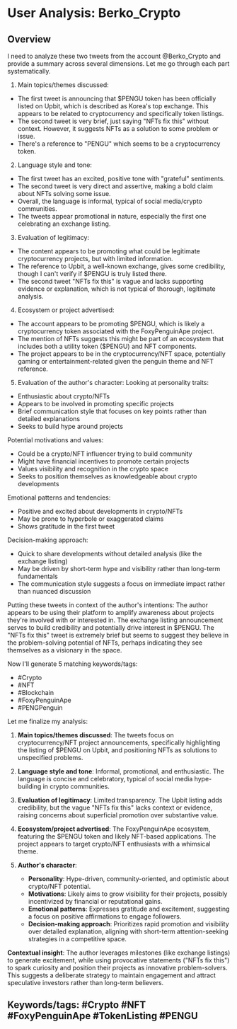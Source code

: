 # User Analysis: Berko_Crypto

## Overview

<think>
I need to analyze these two tweets from the account @Berko_Crypto and provide a summary across several dimensions. Let me go through each part systematically.

1. Main topics/themes discussed:
- The first tweet is announcing that $PENGU token has been officially listed on Upbit, which is described as Korea's top exchange. This appears to be related to cryptocurrency and specifically token listings.
- The second tweet is very brief, just saying "NFTs fix this" without context. However, it suggests NFTs as a solution to some problem or issue.
- There's a reference to "PENGU" which seems to be a cryptocurrency token.

2. Language style and tone:
- The first tweet has an excited, positive tone with "grateful" sentiments.
- The second tweet is very direct and assertive, making a bold claim about NFTs solving some issue.
- Overall, the language is informal, typical of social media/crypto communities.
- The tweets appear promotional in nature, especially the first one celebrating an exchange listing.

3. Evaluation of legitimacy:
- The content appears to be promoting what could be legitimate cryptocurrency projects, but with limited information.
- The reference to Upbit, a well-known exchange, gives some credibility, though I can't verify if $PENGU is truly listed there.
- The second tweet "NFTs fix this" is vague and lacks supporting evidence or explanation, which is not typical of thorough, legitimate analysis.

4. Ecosystem or project advertised:
- The account appears to be promoting $PENGU, which is likely a cryptocurrency token associated with the FoxyPenguinApe project.
- The mention of NFTs suggests this might be part of an ecosystem that includes both a utility token ($PENGU) and NFT components.
- The project appears to be in the cryptocurrency/NFT space, potentially gaming or entertainment-related given the penguin theme and NFT reference.

5. Evaluation of the author's character:
Looking at personality traits:
- Enthusiastic about crypto/NFTs
- Appears to be involved in promoting specific projects
- Brief communication style that focuses on key points rather than detailed explanations
- Seeks to build hype around projects

Potential motivations and values:
- Could be a crypto/NFT influencer trying to build community
- Might have financial incentives to promote certain projects
- Values visibility and recognition in the crypto space
- Seeks to position themselves as knowledgeable about crypto developments

Emotional patterns and tendencies:
- Positive and excited about developments in crypto/NFTs
- May be prone to hyperbole or exaggerated claims
- Shows gratitude in the first tweet

Decision-making approach:
- Quick to share developments without detailed analysis (like the exchange listing)
- May be driven by short-term hype and visibility rather than long-term fundamentals
- The communication style suggests a focus on immediate impact rather than nuanced discussion

Putting these tweets in context of the author's intentions:
The author appears to be using their platform to amplify awareness about projects they're involved with or interested in. The exchange listing announcement serves to build credibility and potentially drive interest in $PENGU. The "NFTs fix this" tweet is extremely brief but seems to suggest they believe in the problem-solving potential of NFTs, perhaps indicating they see themselves as a visionary in the space.

Now I'll generate 5 matching keywords/tags:
- #Crypto
- #NFT
- #Blockchain
- #FoxyPenguinApe
- #PENGPenguin

Let me finalize my analysis:
</think>

1. **Main topics/themes discussed**: The tweets focus on cryptocurrency/NFT project announcements, specifically highlighting the listing of $PENGU on Upbit, and positioning NFTs as solutions to unspecified problems.

2. **Language style and tone**: Informal, promotional, and enthusiastic. The language is concise and celebratory, typical of social media hype-building in crypto communities.

3. **Evaluation of legitimacy**: Limited transparency. The Upbit listing adds credibility, but the vague "NFTs fix this" lacks context or evidence, raising concerns about superficial promotion over substantive value.

4. **Ecosystem/project advertised**: The FoxyPenguinApe ecosystem, featuring the $PENGU token and likely NFT-based applications. The project appears to target crypto/NFT enthusiasts with a whimsical theme.

5. **Author's character**:
   - **Personality**: Hype-driven, community-oriented, and optimistic about crypto/NFT potential.
   - **Motivations**: Likely aims to grow visibility for their projects, possibly incentivized by financial or reputational gains.
   - **Emotional patterns**: Expresses gratitude and excitement, suggesting a focus on positive affirmations to engage followers.
   - **Decision-making approach**: Prioritizes rapid promotion and visibility over detailed explanation, aligning with short-term attention-seeking strategies in a competitive space.

**Contextual insight**: The author leverages milestones (like exchange listings) to generate excitement, while using provocative statements ("NFTs fix this") to spark curiosity and position their projects as innovative problem-solvers. This suggests a deliberate strategy to maintain engagement and attract speculative investors rather than long-term believers.

**Keywords/tags**: #Crypto #NFT #FoxyPenguinApe #TokenListing #PENGU
---
